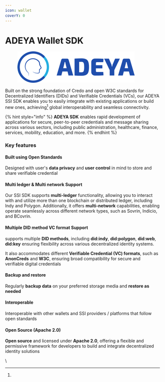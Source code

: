 ```yaml
---
icon: wallet
coverY: 0
---
```


# ADEYA Wallet SDK

<figure><img src="../.gitbook/assets/adeya_full.png" alt=""><figcaption></figcaption></figure>

Built on the strong foundation of Credo and open W3C standards for Decentralized Identifiers (DIDs) and Verifiable Credentials (VCs), our ADEYA SSI SDK enables you to easily integrate with existing applications or build new ones, achieving[^1] global interoperability and seamless connectivity.

{% hint style="info" %}
**ADEYA SDK** enables rapid development of applications for secure, peer-to-peer credentials and message sharing across various sectors, including public administration, healthcare, finance, services, mobility, education, and more.
{% endhint %}

### Key features

#### Built using Open Standards

Designed with user's **data privacy** and **user control** in mind to store and share verifiable credential

#### Multi ledger & Multi network Support

Our SSI SDK supports **multi-ledger** functionality, allowing you to interact with and utilize more than one blockchain or distributed ledger, including Indy and Polygon. Additionally, it offers **multi-network** capabilities, enabling operate seamlessly across different network types, such as Sovrin, Indicio, and BCovrin.

#### Multiple DID method VC format Support

supports multiple **DID methods**, including **did:indy**, **did:polygon**, **did:web**, **did:key** ensuring flexibility across various decentralized identity systems.

It also accommodates different **Verifiable Credential (VC) formats**, such as **AnonCreds** and **W3C**, ensuring broad compatibility for secure and verifiable digital credentials

#### Backup and restore

Regularly **backup data** on your preferred storage media and **restore as needed**

#### Interoperable

Interoperable with other wallets and SSI providers / platforms that follow open standards

#### Open Source (Apache 2.0)

**Open source** and licensed under **Apache 2.0**, offering a flexible and permissive framework for developers to build and integrate decentralized identity solutions

\


[^1]: 
